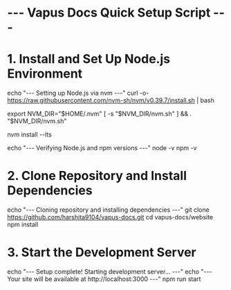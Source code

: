 # --- Vapus Docs Quick Setup Script ---

# 1. Install and Set Up Node.js Environment
echo "--- Setting up Node.js via nvm ---"
curl -o- https://raw.githubusercontent.com/nvm-sh/nvm/v0.39.7/install.sh | bash

export NVM_DIR="$HOME/.nvm"
[ -s "$NVM_DIR/nvm.sh" ] && \. "$NVM_DIR/nvm.sh"

nvm install --lts

echo "--- Verifying Node.js and npm versions ---"
node -v
npm -v

# 2. Clone Repository and Install Dependencies
echo "--- Cloning repository and installing dependencies ---"
git clone https://github.com/harshita9104/vapus-docs.git
cd vapus-docs/website
npm install

# 3. Start the Development Server
echo "--- Setup complete! Starting development server... ---"
echo "--- Your site will be available at http://localhost:3000 ---"
npm run start